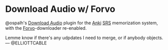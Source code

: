 Download Audio w/ Forvo
=======================

@ospalh's [Download Audio](https://ankiweb.net/shared/info/3100585138) plugin for the [Anki][]
[SRS][] memorization system, with the [Forvo][]-downloader re-enabled.

   [Anki]: <https://apps.ankiweb.net>
   [SRS]: <https://en.wikipedia.org/wiki/Spaced_repetition>
   [Forvo]: <https://forvo.com>

Lemme know if there's any udpdates I need to merge, or if anybody objects.
— @ELLIOTTCABLE
